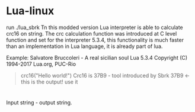 # Lua-linux
run ./lua_sbrk
Tn this modded version Lua interpreter is able to calculate crc16 on string.
The crc calculation function was introduced at C level function and set for the interpreter 5.3.4,
this functionality is much faster than an implementation in Lua language, it is already part of lua.

Example:
Salvatore Bruccoleri - A real sicilian soul 
Lua 5.3.4  Copyright (C) 1994-2017 Lua.org, PUC-Rio
> crc16("Hello world!")
Crc16 is 37B9 - tool introduced by Sbrk
37B9 <- this is the output! use it
#
Input string - output string.
